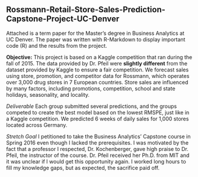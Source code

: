 ## Rossmann-Retail-Store-Sales-Prediction-Capstone-Project-UC-Denver

Attached is a term paper for the Master’s degree in Business Analytics at UC Denver. The paper was written with R-Markdown to display important code (R) and the results from the project. 

**Objective:** This project is based on a Kaggle competition that ran during the fall of 2015. The data provided by Dr. Pfeil were **slightly different** from the dataset provided by Kaggle to ensure a fair competition. We forecast sales using store, promotion, and competitor data for Rossmann, which operates over 3,000 drug stores in 7 European countries. Store sales are influenced by many factors, including promotions, competition, school and state holidays, seasonality, and locality. 

_Deliverable_ Each group submitted several predictions, and the groups competed to create the best model based on the lowest RMSPE, just like in a Kaggle competition. We predicted 6 weeks of daily sales for 1,000 stores located across Germany.

_Stretch Goal_  I petitioned to take the Business Analytics’ Capstone course in Spring 2016 even though I lacked the prerequisites. I was motivated by the fact that a professor I respected, Dr. Kochenberger, gave high praise to Dr. Pfeil, the instructor of the course. Dr. Pfeil received her Ph.D. from MIT and it was unclear if I would get this opportunity again. I worked long hours to fill my knowledge gaps, but as expected, the sacrifice paid off.
